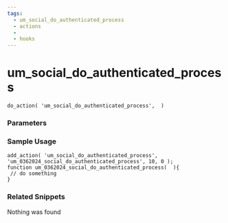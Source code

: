 ```yaml
---
tags: 
  - um_social_do_authenticated_process
  - actions
  - 
  - hooks
---
```

# um\_social\_do\_authenticated\_process

``` php:no-line-numbers
do_action( 'um_social_do_authenticated_process',  )
```
<div class='hook-sep'></div>

### Parameters

<div class='hook-sep'></div>



### Sample Usage

``` php:no-line-numbers
add_action( 'um_social_do_authenticated_process', 'um_0362024_social_do_authenticated_process', 10, 0 );
function um_0362024_social_do_authenticated_process(  ){
 // do something
}
```
<div class='hook-sep'></div>



### Related Snippets

Nothing was found

